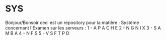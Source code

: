 # SYS
Bonjour/Bonsoir ceci est un repository pour la matière : Système concernant l'Examen sur les serveurs :
1 - A P A C H E
2 - N G N I X
3 - S A M B A
4 - N F S
5 - V S F T P D
